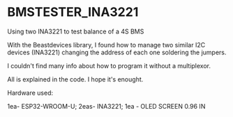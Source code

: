 # BMSTESTER_INA3221
Using two INA3221 to test balance of a 4S BMS

With the Beastdevices library, I found how to manage two similar I2C devices (INA3221) changing the address of each one soldering the jumpers.

I couldn't find many info about how to program it without a multiplexor. 

All is explained in the code. I hope it's enought. 

Hardware used:

1ea- ESP32-WROOM-U;
2eas- INA3221;
1ea - OLED SCREEN 0.96 IN

